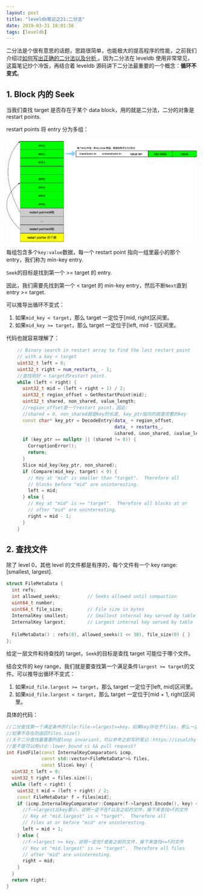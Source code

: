 ```yaml
---
layout: post
title: "leveldb笔记之21:二分法"
date: 2019-03-31 18:01:56
tags: [leveldb]
---
```


二分法是个很有意思的话题，思路很简单，也能极大的提高程序的性能，之前我们介绍过[如何写出正确的二分法以及分析
](https://izualzhy.cn/binary-search-analysis)。因为二分法在 leveldb 使用非常常见，这篇笔记炒个冷饭，再结合着 leveldb 源码讲下二分法最重要的一个概念：**循环不变式**。

## 1. Block 内的 Seek

当我们查找 target 是否存在于某个 data block，用的就是二分法，二分的对象是 restart points.

restart points 将 entry 分为多组：

![BlockBuilderLogic](/assets/images/leveldb/block_builder_logic.png)

每组包含多个`key:value`数据，每一个 restart point 指向一组里最小的那个 entry，我们称为 min-key entry.

`Seek`的目标是找到第一个 >= target 的 entry.

因此，我们需要先找到第一个 < target 的 min-key entry，然后不断`Next`直到 entry >= target.

可以推导出循环不变式：

1. 如果`mid_key < target`，那么 target 一定位于[mid, right]区间里。  
2. 如果`mid_key >= target`，那么 target 一定位于[left, mid - 1]区间里。  

代码也就容易理解了：

```cpp
    // Binary search in restart array to find the last restart point
    // with a key < target
    uint32_t left = 0;
    uint32_t right = num_restarts_ - 1;
    //查找刚好 < target的restart point.
    while (left < right) {
      uint32_t mid = (left + right + 1) / 2;
      uint32_t region_offset = GetRestartPoint(mid);
      uint32_t shared, non_shared, value_length;
      //region_offset是一个restart point，因此:
      //shared = 0, non_shared就是key的长度, key_ptr指向的就是完整的key
      const char* key_ptr = DecodeEntry(data_ + region_offset,
                                        data_ + restarts_,
                                        &shared, &non_shared, &value_length);
      if (key_ptr == nullptr || (shared != 0)) {
        CorruptionError();
        return;
      }
      Slice mid_key(key_ptr, non_shared);
      if (Compare(mid_key, target) < 0) {
        // Key at "mid" is smaller than "target".  Therefore all
        // blocks before "mid" are uninteresting.
        left = mid;
      } else {
        // Key at "mid" is >= "target".  Therefore all blocks at or
        // after "mid" are uninteresting.
        right = mid - 1;
      }
    }
```

## 2. 查找文件

除了 level 0，其他 level 的文件都是有序的，每个文件有一个 key range: [smallest, largest].

```cpp
struct FileMetaData {
  int refs;
  int allowed_seeks;          // Seeks allowed until compaction
  uint64_t number;
  uint64_t file_size;         // File size in bytes
  InternalKey smallest;       // Smallest internal key served by table
  InternalKey largest;        // Largest internal key served by table

  FileMetaData() : refs(0), allowed_seeks(1 << 30), file_size(0) { }
};
```

给定一层文件和待查找的 target，`Seek`的目标是查找 target 可能位于哪个文件。

结合文件的 key range，我们就是要查找第一个满足条件`largest >= target`的文件。可以推导出循环不变式：

1. 如果`mid_file.largest >= target`，那么 target 一定位于[left, mid]区间里。  
2. 如果`mid_file.largest < target`，那么 target 一定位于[mid + 1, right]区间里。  

具体的代码：

```cpp
//二分查找第一个满足条件的file:file->largest>=key，如果key存在于files，那么一定存在于该file
//如果不存在则返回files.size()
//关于二分查找最重要的是loop invariant，可以参考之前写的笔记：https://izualzhy.cn/binary-search-analysis
//是不是可以用std::lower_bound ci && pull request?
int FindFile(const InternalKeyComparator& icmp,
             const std::vector<FileMetaData*>& files,
             const Slice& key) {
  uint32_t left = 0;
  uint32_t right = files.size();
  while (left < right) {
    uint32_t mid = (left + right) / 2;
    const FileMetaData* f = files[mid];
    if (icmp.InternalKeyComparator::Compare(f->largest.Encode(), key) < 0) {
      //f->largest比key要小，说明一定不在f以及之前的文件，接下来查找>f的文件
      // Key at "mid.largest" is < "target".  Therefore all
      // files at or before "mid" are uninteresting.
      left = mid + 1;
    } else {
      //f->largest >= key，说明一定在f或者之前的文件，接下来查找<=f的文件
      // Key at "mid.largest" is >= "target".  Therefore all files
      // after "mid" are uninteresting.
      right = mid;
    }
  }
  return right;
}
```
